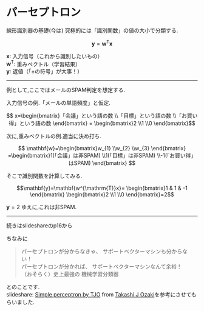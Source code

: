 # パーセプトロン
線形識別器の基礎(今は)
究極的には「識別関数」の値の大小で分類する.

$$\mathbf{y}=\mathbf{w^{\mathrm{T}}x}$$

$\mathbf{x}$: 入力信号（これから識別したいもの）  
$\mathbf{w^{\mathrm{T}}}$: 重みベクトル（学習結果）  
$\mathbf{y}$: 返値（「±の符号」が大事！）  
***
例として,ここではメールのSPAM判定を想定する.

入力信号の例.「メールの単語頻度」と仮定.

$$ x=\begin{bmatrix}「会議」という語の数 \\「目標」という語の数  \\「お買い得」という語の数 \end{bmatrix} =  \begin{bmatrix}2 \\1  \\0 \end{bmatrix}$$

次に,重みベクトルの例.適当に決め打ち.

$$ \mathbf{w}=\begin{bmatrix}w_{1} \\w_{2}  \\w_{3} \end{bmatrix} =\begin{bmatrix}1(「会議」は非SPAM) \\1(「目標」は非SPAM)  \\-1(「お買い得」はSPAM) \end{bmatrix} $$

そこで識別関数を計算してみる.

$$\mathbf{y}=\mathbf{w^{\mathrm{T}}x}= \begin{bmatrix}1 & 1 & -1 \end{bmatrix} \begin{bmatrix}2 \\1  \\0 \end{bmatrix}=2$$

$\mathbf{y}=2$ ゆえに,これは非SPAM.

***
続きはslideshareのp16から



ちなみに  
> パーセプトロンが分からなきゃ、 サポートベクターマシンも分からない！  
パーセプトロンが分かれば、 サポートベクターマシンなんて余裕！  
（おそらく）史上最強の 機械学習分類器  

とのことです.  
slideshare:
[Simple perceptron by TJO](http://www.slideshare.net/takashijozaki1/simple-perceptron-by-tjo) from [Takashi J Ozaki](http://www.slideshare.net/takashijozaki1)を参考にさせてもらいました.
